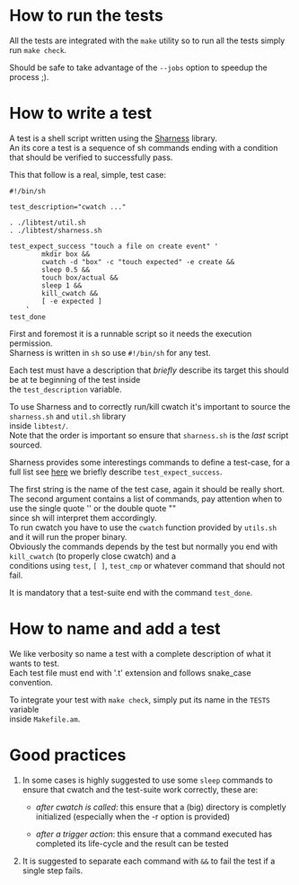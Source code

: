 How to run the tests
====================

All the tests are integrated with the `make` utility so to run all the tests simply run `make check`.

Should be safe to take advantage of the `--jobs` option to speedup the process ;).

How to write a test
===================

A test is a shell script written using the [Sharness](https://github.com/mlafeldt/sharness) library.  
An its core a test is a sequence of sh commands ending with a condition that should be verified to successfully pass.  

This that follow is a real, simple, test case:

    #!/bin/sh

    test_description="cwatch ..."

    . ./libtest/util.sh
    . ./libtest/sharness.sh

    test_expect_success "touch a file on create event" '
            mkdir box &&
            cwatch -d "box" -c "touch expected" -e create &&
            sleep 0.5 &&
            touch box/actual &&
            sleep 1 &&
            kill_cwatch &&
            [ -e expected ]
        '
    test_done

First and foremost it is a runnable script so it needs the execution permission.  
Sharness is written in `sh` so use `#!/bin/sh` for any test.

Each test must have a description that *briefly* describe its target this should be at te beginning of the test inside  
the `test_description` variable.

To use Sharness and to correctly run/kill cwatch it's important to source the `sharness.sh` and `util.sh` library  
inside `libtest/`.  
Note that the order is important so ensure that `sharness.sh` is the *last* script sourced.

Sharness provides some interestings commands to define a test-case, for a full list see [here](https://github.com/mlafeldt/sharness/blob/master/API.md) we briefly describe `test_expect_success`.

The first string is the name of the test case, again it should be really short.  
The second argument contains a list of commands, pay attention when to use the single quote '' or the double quote ""  
since sh will interpret them accordingly.  
To run cwatch you have to use the `cwatch` function provided by `utils.sh` and it will run the proper binary.  
Obviously the commands depends by the test but normally you end with `kill_cwatch` (to properly close cwatch) and a  
conditions using `test`, `[ ]`, `test_cmp` or whatever command that should not fail.

It is mandatory that a test-suite end with the command `test_done`.

How to name and add a test
==========================

We like verbosity so name a test with a complete description of what it wants to test.  
Each test file must end with '.t' extension and follows snake_case convention.  

To integrate your test with `make check`, simply put its name in the `TESTS` variable  
inside `Makefile.am`.

Good practices
==============

1. In some cases is highly suggested to use some `sleep` commands to ensure that
cwatch and the test-suite work correctly, these are:
    - _after cwatch is called_: this ensure that a (big) directory is completly
      initialized (especially when the -r option is provided)

    - _after a trigger action_: this ensure that a command executed has
      completed its life-cycle and the result can be tested

2. It is suggested to separate each command with `&&` to fail the test if a single
step fails.
